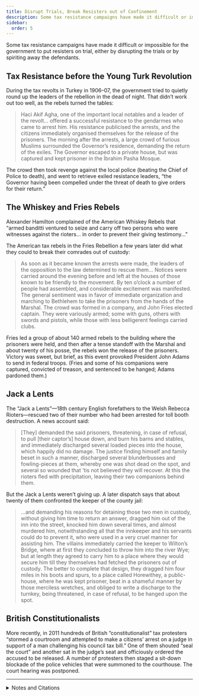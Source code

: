 ```yaml
---
title: Disrupt Trials, Break Resisters out of Confinement
description: Some tax resistance campaigns have made it difficult or impossible for the government to put resisters on trial.
sidebar:
  order: 5
---
```

Some tax resistance campaigns have made it difficult or impossible for the government to put resisters on trial, either by disrupting the trials or by spiriting away the defendants.

## Tax Resistance before the Young Turk Revolution

During the tax revolts in Turkey in 1906–07, the government tried to quietly round up the leaders of the rebellion in the dead of night.
That didn’t work out too well, as the rebels turned the tables:

> Haci Akif Agha, one of the important local notables and a leader of the revolt… offered a successful resistance to the gendarmes who came to arrest him. His resistance publicised the arrests, and the citizens immediately organised themselves for the release of the prisoners. The morning after the arrests, a large crowd of furious Muslims surrounded the Governor’s residence, demanding the return of the exiles. The Governor escaped to a private house, but was captured and kept prisoner in the İbrahim Pasha Mosque.

The crowd then took revenge against the local police (beating the Chief of Police to death), and went to retrieve exiled resistance leaders, “the Governor having been compelled under the threat of death to give orders for their return.”

## The Whiskey and Fries Rebels

Alexander Hamilton complained of the American Whiskey Rebels that “armed banditti ventured to seize and carry off two persons who were witnesses against the rioters… in order to prevent their giving testimony…”

The American tax rebels in the Fries Rebellion a few years later did what they could to break their comrades out of custody:

> As soon as it became known the arrests were made, the leaders of the opposition to the law determined to rescue them… Notices were carried around the evening before and left at the houses of those known to be friendly to the movement. By ten o’clock a number of people had assembled, and considerable excitement was manifested. The general sentiment was in favor of immediate organization and marching to Bethlehem to take the prisoners from the hands of the Marshal. The crowd was formed in a company, and John Fries elected captain. They were variously armed; some with guns, others with swords and pistols, while those with less belligerent feelings carried clubs.

Fries led a group of about 140 armed rebels to the building where the prisoners were held, and then after a tense standoff with the Marshal and about twenty of his posse, the rebels won the release of the prisoners.
Victory was sweet, but brief, as this event provoked President John Adams to send in federal troops.
(Fries and some of his companions were captured, convicted of treason, and sentenced to be hanged; Adams pardoned them.)

## Jack a Lents

The “Jack a Lents”—18th century English forefathers to the Welsh Rebecca Rioters—rescued two of their number who had been arrested for toll booth destruction.
A news account said:

> [They] demanded the said prisoners, threatening, in case of refusal, to pull [their captor’s] house down, and burn his barns and stables, and immediately discharged several loaded pieces into the house, which happily did no damage. The justice finding himself and family beset in such a manner, discharged several blunderbusses and fowling-pieces at them, whereby one was shot dead on the spot, and several so wounded that ’tis not believed they will recover. At this the rioters fled with precipitation, leaving their two companions behind them.

But the Jack a Lents weren’t giving up. A later dispatch says that about twenty of them confronted the keeper of the county jail:

> …and demanding his reasons for detaining those two men in custody, without giving him time to return an answer, dragged him out of the inn into the street, knocked him down several times, and almost murdered him, notwithstanding all that the innkeeper and his servants could do to prevent it, who were used in a very cruel manner for assisting him. The villains immediately carried the keeper to Wilton’s Bridge, where at first they concluded to throw him into the river Wye; but at length they agreed to carry him to a place where they would secure him till they themselves had fetched the prisoners out of custody. The better to complete that design, they dragged him four miles in his boots and spurs, to a place called Horewithey, a public-house, where he was kept prisoner, beat in a shameful manner by those merciless wretches, and obliged to write a discharge to the turnkey, being threatened, in case of refusal, to be hanged upon the spot.

## British Constitutionalists

More recently, in 2011 hundreds of British “constitutionalist” tax protesters “stormed a courtroom and attempted to make a citizens’ arrest on a judge in support of a man challenging his council tax bill.”
One of them shouted “seal the court” and another sat in the judge’s seat and officiously ordered the accused to be released.
A number of protesters then staged a sit-down blockade of the police vehicles that were summoned to the courthouse.
The court hearing was postponed.

<hr />

<details>
<summary>Notes and Citations</summary>

* Kansu, Aykut <i>The Revolution of 1908 in Turkey</i> (1997) p. 45
* Hamilton, Alexander “Excerpts from a Report to President Washington” <i>We Won’t Pay: A Tax Resistance Reader</i> (2008) pp. 120–34
* Davis, W.W.H. <i>The Fries Rebellion</i> (1899) p. 54
* <i>Daily Gazetteer</i> 8 October and 9 December 1735, as quoted in Wright, Thomas <i>England Under the House of Hanover</i>, Vol. I (1848) p. 154–55
* “Hundreds of council tax protesters storm courtroom in attempt to make citizens’ arrest of judge” <i>Daily Mail Online</i> 8 March 2011

</details>
